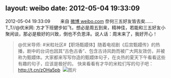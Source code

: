 layout: weibo
date: 2012-05-04 19:33:09
---
2012-05-04 19:33:09  &nbsp;&nbsp;&nbsp;&nbsp;&nbsp;&nbsp; 来自 <a href="http://weibo.com/" rel="nofollow">微博 weibo.com</a>
奈何三五好友皆去矣……T_T//@优米网: 方才下班健步如飞，想必是周五到来，精神佳，若能和三五好友小聚闲谈，那必是极好的兴致，倒也不负恩泽。说人话：周末来了，我好开心！
>  @优米导师: #米粒社区#【职场甄嬛体】随着电视剧《后宫甄嬛传》的热播，剧中的台词也因其“古色古香”、包含古诗风韵而被广大网友效仿，并被称为甄嬛体。大家都来写写你造的甄嬛体句子，在炎热的夏天下午看看这些有趣的句子，应该是极好的。 快来看看有才华的米粒们写的句子吧：http://t.cn/zOHa5pb ​​​
>  ![图片](https://ww4.sinaimg.cn/large/82633f8bjw1dsm9yk7vufj.jpg)
